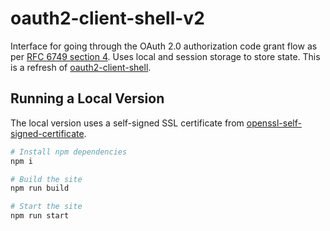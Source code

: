 # oauth2-client-shell-v2

Interface for going through the OAuth 2.0 authorization code grant flow as per
[RFC 6749 section 4](https://tools.ietf.org/html/rfc6749#section-4). Uses local
and session storage to store state. This is a refresh of
[oauth2-client-shell](https://github.com/neverendingqs/oauth2-client-shell).

## Running a Local Version

The local version uses a self-signed SSL certificate from
[openssl-self-signed-certificate](https://www.npmjs.com/package/openssl-self-signed-certificate).

```sh
# Install npm dependencies
npm i

# Build the site
npm run build

# Start the site
npm run start
```
